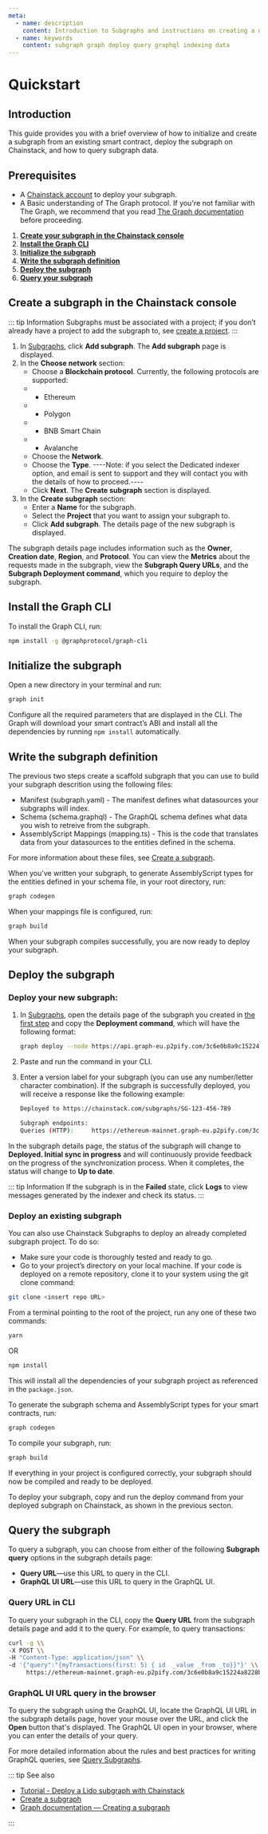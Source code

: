```yaml
---
meta:
  - name: description
    content: Introduction to Subgraphs and instructions on creating a new subgraph and querying.
  - name: keywords
    content: subgraph graph deploy query graphql indexing data
---
```


# Quickstart

## Introduction

This guide provides you with a brief overview of how to initialize and create a subgraph from an existing smart contract, deploy the subgraph on Chainstack, and how to query subgraph data.

## Prerequisites

* A [Chainstack account](https://console.chainstack.com/user/login) to deploy your subgraph.
* A Basic understanding of The Graph protocol. If you're not familiar with The Graph, we recommend that you read [The Graph documentation](https://thegraph.com/docs/en/about/) before proceeding.

1. [**Create your subgraph in the Chainstack console**](./subgraphs.md#create-a-subgraph-in-the-chainstack-console)
2. [**Install the Graph CLI**](./subgraphs.md#install-the-graph-cli)
3. [**Initialize the subgraph**](./subgraphs.md#initialize-the-subgraph)
4. [**Write the subgraph definition**](./subgraphs.md#write-the-subgraph-definition)
5. [**Deploy the subgraph**](./subgraphs.md#deploy-the-subgraph)
6. [**Query your subgraph**](./subgraphs.md#query-the-subgraph)

## Create a subgraph in the Chainstack console

::: tip Information
Subgraphs must be associated with a project; if you don’t already have a project to add the subgraph to, see [create a project](/platform/create-a-project).
:::

1. In <a href="https://console.chainstack.com/subgraphs" target="_blank">Subgraphs</a>, click **Add subgraph**. The **Add subgraph** page is displayed.
2. In the **Choose network** section:
   * Choose a **Blockchain protocol**. Currently, the following protocols are supported:
   * * Ethereum
   * * Polygon
   * * BNB Smart Chain
   * * Avalanche
   * Choose the **Network**.
   * Choose the **Type**. ----Note: if you select the Dedicated indexer option, and email is sent to support and they will contact you with the details of how to proceed.----
   * Click **Next**. The **Create subgraph** section is displayed.
3. In the **Create subgraph** section:
     * Enter a **Name** for the subgraph.
     * Select the **Project** that you want to assign your subgraph to.
     * Click **Add subgraph**. The details page of the new subgraph is displayed.
  
The subgraph details page includes information such as the **Owner**, **Creation date**, **Region**, and **Protocol**. You can view the **Metrics** about the requests made in the subgraph, view the **Subgraph Query URLs**, and the **Subgraph Deployment command**, which you require to deploy the subgraph.

## Install the Graph CLI

To install the Graph CLI, run:

``` sh
npm install -g @graphprotocol/graph-cli
```

## Initialize the subgraph

Open a new directory in your terminal and run:

``` sh
graph init
```

Configure all the required parameters that are displayed in the CLI. The Graph will download your smart contract’s ABI and install all the dependencies by running `npm install` automatically.

## Write the subgraph definition

The previous two steps create a scaffold subgraph that you can use to build your subgraph descrition using the following files:

* Manifest (subgraph.yaml) - The manifest defines what datasources your subgraphs will index.
* Schema (schema.graphql) - The GraphQL schema defines what data you wish to retreive from the subgraph.
* AssemblyScript Mappings (mapping.ts) - This is the code that translates data from your datasources to the entities defined in the schema.

For more information about these files, see [Create a subgraph](/subgraphs/create-a-subgraph.md).

When you've written your subgraph, to generate AssemblyScript types for the entities defined in your schema file, in your root directory, run:

``` sh
graph codegen
```

When your mappings file is configured, run:

``` sh
graph build
```

When your subgraph compiles successfully, you are now ready to deploy your subgraph.

## Deploy the subgraph

### Deploy your new subgraph:

1. In <a href="https://console.chainstack.com/subgraphs" target="_blank">Subgraphs</a>, open the details page of the subgraph you created in [the first step](./subgraphs.md#create-a-subgraph-in-the-chainstack-console) and copy the **Deployment command**, which will have the following format:

    ``` sh
    graph deploy --node https://api.graph-eu.p2pify.com/3c6e0b8a9c15224a8228b9a98ca1531d/deploy --ipfs https://api.graph-eu.p2pify.com/3c6e0b8a9c15224a8228b9a98ca1531d/ipfs my_subgraph_v1_0
    ```

1. Paste and run the command in your CLI.
1. Enter a version label for your subgraph (you can use any number/letter character combination). If the subgraph is successfully deployed, you will receive a response like the following example:

    ``` sh
    Deployed to https://chainstack.com/subgraphs/SG-123-456-789

    Subgraph endpoints:
    Queries (HTTP):     https://ethereum-mainnet.graph-eu.p2pify.com/3c6e0b8a9c15224a8228b9a98ca1531d/my_subgraph_v1_0
    ```

In the subgraph details page, the status of the subgraph will change to **Deployed. Initial sync in progress** and will continuously provide feedback on the progress of the synchronization process. When it completes, the status will change to **Up to date**.

::: tip Information
If the subgraph is in the **Failed** state, click **Logs** to view messages generated by the indexer and check its status.
:::

### Deploy an existing subgraph

You can also use Chainstack Subgraphs to deploy an already completed subgraph project. To do so:

* Make sure your code is thoroughly tested and ready to go.
* Go to your project’s directory on your local machine. If your code is deployed on a remote repository, clone it to your system using the git clone command:

``` sh
git clone <insert repo URL>
```

From a terminal pointing to the root of the project, run any one of these two commands:

``` sh
yarn
```

OR

``` sh
npm install
```

This will install all the dependencies of your subgraph project as referenced in the `package.json`.

To generate the subgraph schema and AssemblyScript types for your smart contracts, run:

``` sh
graph codegen
```

To compile your subgraph, run:

``` sh
graph build
```

If everything in your project is configured correctly, your subgraph should now be compiled and ready to be deployed.

To deploy your subgraph, copy and run the deploy command from your deployed subgraph on Chainstack, as shown in the previous secton.

## Query the subgraph

To query a subgraph, you can choose from either of the following **Subgraph query** options in the subgraph details page:

* **Query URL**—use this URL to query in the CLI.
* **GraphQL UI URL**—use this URL to query in the GraphQL UI.

### Query URL in CLI

To query your subgraph in the CLI, copy the **Query URL** from the subgraph details page and add it to the query. For example, to query transactions:

``` sh
curl -g \\
-X POST \\
-H "Content-Type: application/json" \\
-d '{"query":"{myTransactions(first: 5) { id  _value _from _to}}"}' \\
     https://ethereum-mainnet.graph-eu.p2pify.com/3c6e0b8a9c15224a8228b9a98ca1531d/my_subgraph_v1_0
```

### GraphQL UI URL query in the browser

To query the subgraph using the GraphQL UI, locate the GraphQL UI URL in the subgraph details page, hover your mouse over the URL, and click the **Open** button that's displayed. The GraphQL UI open in your browser, where you can enter the details of your query.

For more detailed information about the rules and best practices for writing GraphQL queries, see [Query Subgraphs](../subgraphs/query-a-subgraph.md).

::: tip See also

* [Tutorial - Deploy a Lido subgraph with Chainstack](/subgraphs/tutorial/)
* [Create a subgraph](/subgraphs/create-a-subgraph.md)
* [Graph documentation — Creating a subgraph](https://thegraph.com/docs/en/developing/creating-a-subgraph/)

:::
